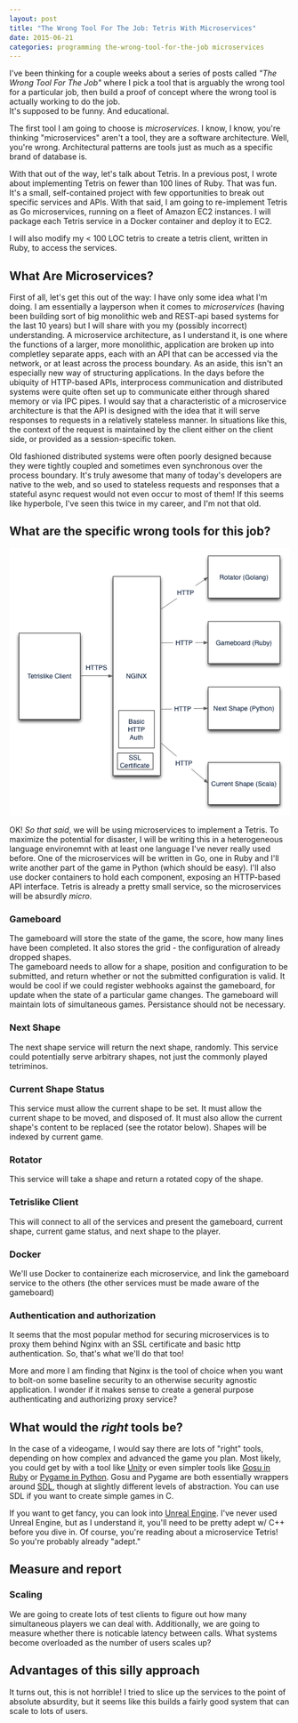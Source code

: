 ```yaml
---
layout: post
title: "The Wrong Tool For The Job: Tetris With Microservices"
date: 2015-06-21
categories: programming the-wrong-tool-for-the-job microservices
---
```


I've been thinking for a couple weeks about a series of posts called *"The Wrong Tool For The Job"* where I pick a tool that is arguably the wrong tool for a particular job, then build a proof of concept where the wrong tool is actually working to do the job.  
It's supposed to be funny.
And educational.

The first tool I am going to choose is *microservices*.
I know, I know, you're thinking "microservices" aren't a tool, they are a software architecture.
Well, you're wrong.
Architectural patterns are tools just as much as a specific brand of database is.

With that out of the way, let's talk about Tetris.  In a previous post, I wrote about implementing Tetris on fewer than 100 lines of Ruby.  That was fun.  It's a small, self-contained project with few opportunities to break out specific services and APIs.  With that said, I am going to re-implement Tetris as Go microservices, running on a fleet of Amazon EC2 instances.  I will package each Tetris service in a Docker container and deploy it to EC2.

I will also modify my < 100 LOC tetris to create a tetris client, written in Ruby, to access the services.

## What Are Microservices?

First of all, let's get this out of the way: I have only some idea what I'm doing.
I am essentially a layperson when it comes to *microservices* (having been building sort of big monolithic web and REST-api based systems for the last 10 years) but I will share with you my (possibly incorrect) understanding.
A microservice architecture, as I understand it, is one where the functions of a larger, more monolithic, application are broken up into completley separate apps, each with an API that can be accessed via the network, or at least across the process boundary.
As an aside, this isn't an especially new way of structuring applications.
In the days before the ubiquity of HTTP-based APIs, interprocess communication and distributed systems were quite often set up to communicate either through shared memory or via IPC pipes.
I would say that a characteristic of a microservice architecture is that the API is designed with the idea that it will serve responses to requests in a relatively stateless manner.
In situations like this, the context of the request is maintained by the client either on the client side, or provided as a session-specific token.

Old fashioned distributed systems were often poorly designed because they were tightly coupled and sometimes even synchronous over the process boundary.
It's truly awesome that many of today's developers are native to the web, and so used to stateless requests and responses that a stateful async request would not even occur to most of them!
If this seems like hyperbole, I've seen this twice in my career, and I'm not that old.

## What are the specific wrong tools for this job?

![Diagram for new Tetrislike](/img/tetris-microservice/tetris-microservice-overview.png)

OK!  *So that said*, we will be using microservices to implement a Tetris.
To maximize the potential for disaster, I will be writing this in a heterogeneous language environemnt with at least one language I've never really used before.
One of the microservices will be written in Go, one in Ruby and I'll write another part of the game in Python (which should be easy).
I'll also use docker containers to hold each component, exposing an HTTP-based API interface.
Tetris is already a pretty small service, so the microservices will be absurdly *micro*.

### Gameboard
The gameboard will store the state of the game, the score, how many lines have been completed.
It also stores the grid - the configuration of already dropped shapes.  
The gameboard needs to allow for a shape, position and configuration to be submitted, and return whether or not the submitted configuration is valid.
It would be cool if we could register webhooks against the gameboard, for update when the state of a particular game changes.
The gameboard will maintain lots of simultaneous games.
Persistance should not be necessary.

### Next Shape 
The next shape service will return the next shape, randomly.
This service could potentially serve arbitrary shapes, not just the commonly played tetriminos.

### Current Shape Status
This service must allow the current shape to be set.
It must allow the current shape to be moved, and disposed of.
It must also allow the current shape's content to be replaced (see the rotator below).
Shapes will be indexed by current game.

### Rotator
This service will take a shape and return a rotated copy of the shape.

### Tetrislike Client
This will connect to all of the services and present the gameboard, current shape, current game status, and next shape to the player.

### Docker 
We'll use Docker to containerize each microservice, and link the gameboard service to the others (the other services must be made aware of the gameboard)

### Authentication and authorization
It seems that the most popular method for securing microservices is to proxy them behind Nginx with an SSL certificate and basic http authentication.
So, that's what we'll do that too!

More and more I am finding that Nginx is the tool of choice when you want to bolt-on some baseline security to an otherwise security agnostic application.
I wonder if it makes sense to create a general purpose authenticating and authorizing proxy service?

## What would the *right* tools be?

In the case of a videogame, I would say there are lots of "right" tools, depending on how complex and advanced the game you plan.
Most likely, you could get by with a tool like [Unity](www.unity3d.com) or even simpler tools like [Gosu in Ruby](https://www.libgosu.org/) or [Pygame in Python](http://pygame.org).
Gosu and Pygame are both essentially wrappers around [SDL](https://www.libsdl.org/), though at slightly different levels of abstraction.  You can use SDL if you want to create simple games in C.

If you want to get fancy, you can look into [Unreal Engine](https://www.unrealengine.com/what-is-unreal-engine-4).
I've never used Unreal Engine, but as I understand it, you'll need to be pretty adept w/ C++ before you dive in.
Of course, you're reading about a microservice Tetris!
So you're probably already "adept."

## Measure and report

### Scaling
We are going to create lots of test clients to figure out how many simultaneous players we can deal with.
Additionally, we are going to measure whether there is noticable latency between calls.
What systems become overloaded as the number of users scales up?

## Advantages of this silly approach

It turns out, this is not horrible!
I tried to slice up the services to the point of absolute absurdity, but it seems like this builds a fairly good system that can scale to lots of users.

## 

